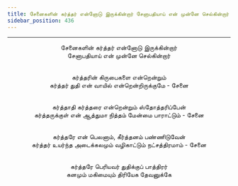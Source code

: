 ```yaml
---
title: சேனைகளின் கர்த்தர் என்னோடு இருக்கின்றார் சேனாபதியாய் என் முன்னே செல்கின்றார்
sidebar_position: 436
---
```


---
<center>
சேனைகளின் கர்த்தர் என்னோடு இருக்கின்றார்<br/>
சேனாபதியாய் என் முன்னே செல்கின்றார்<br/><br/>

கர்த்தரின் கிருபைகளை என்றென்றும்<br/>
கர்த்தர் துதி என் வாயில் என்றென்றிருக்குமே    - சேனை<br/><br/>

கர்த்தாதி கர்த்தரை என்றென்றும் ஸ்தோத்தரிப்பேன்<br/>
கர்த்தருக்குள் என் ஆத்துமா நித்தம் மேன்மை பாராட்டும்    - சேனை<br/><br/>

கர்த்தரே என் பெலனாம், கீர்த்தனம் பண்ணிடுவேன்<br/>
கர்த்தர் உயர்ந்த அடைக்கலமும் வழிகாட்டும் நட்சத்திரமாம்    - சேனை<br/><br/>

கர்த்தரே பெரியவர் துதிக்குப் பாத்திரர்<br/>
கனமும் மகிமையும் திரியேக தேவனுக்கே
</center>